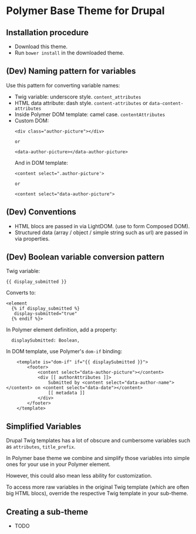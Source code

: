 # Polymer Base Theme for Drupal

## Installation procedure
  - Download this theme.
  - Run `bower install` in the downloaded theme.

## (Dev) Naming pattern for variables
 Use this pattern for converting variable names:
 - Twig variable: underscore style. `content_attributes`
 - HTML data attribute: dash style. `content-attributes` or `data-content-attributes`
 - Inside Polymer DOM template: camel case. `contentAttributes`
 - Custom DOM:
   ```
   <div class="author-picture"></div>

   or

   <data-author-picture></data-author-picture>
   ```
   And in DOM template:
   ```
   <content select=".author-picture'>

   or

   <content select="data-author-picture">
   ```

## (Dev) Conventions

- HTML blocs are passed in via LightDOM. (use <content> to form Composed DOM).
- Structured data (array / object / simple string such as url) are passed in via properties.

## (Dev) Boolean variable conversion pattern
Twig variable:
```
{{ display_submitted }}
```
Converts to:
```
<element
  {% if display_submitted %}
   display-submitted="true"
  {% endif %}>
```
In Polymer element definition, add a property:
```
  displaySubmitted: Boolean,
```
In DOM template, use Polymer's `dom-if` binding:
```
    <template is="dom-if" if="{{ displaySubmitted }}">
        <footer>
            <content select="data-author-picture"></content>
            <div [[ authorAttributes ]]>
                Submitted by <content select="data-author-name"></content> on <content select="data-date"></content>
                [[ metadata ]]
            </div>
        </footer>
    </template>
```

## Simplified Variables
Drupal Twig templates has a lot of obscure and cumbersome variables such as `attributes`, `title_prefix`.

In Polymer base theme we combine and simplify those variables into simple ones for your use in your Polymer element.

However, this could also mean less ability for customization.

To access more raw variables in the original Twig template (which are often big HTML blocs), override the respective Twig template in your sub-theme.

## Creating a sub-theme
 - TODO

